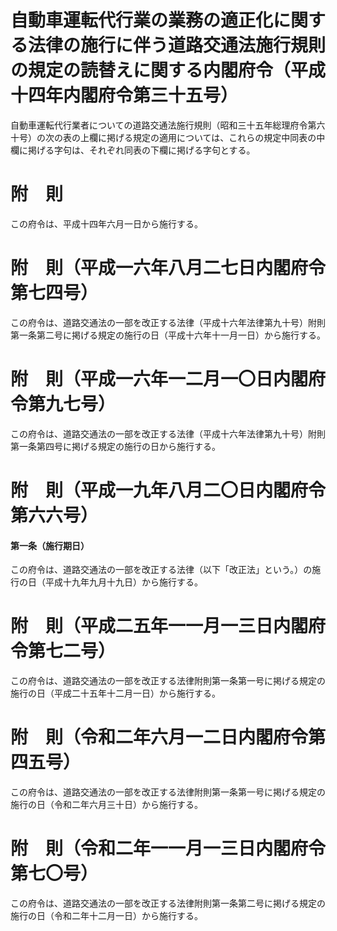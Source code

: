 # 自動車運転代行業の業務の適正化に関する法律の施行に伴う道路交通法施行規則の規定の読替えに関する内閣府令（平成十四年内閣府令第三十五号）
自動車運転代行業者についての道路交通法施行規則（昭和三十五年総理府令第六十号）の次の表の上欄に掲げる規定の適用については、これらの規定中同表の中欄に掲げる字句は、それぞれ同表の下欄に掲げる字句とする。
# 附　則
この府令は、平成十四年六月一日から施行する。
# 附　則（平成一六年八月二七日内閣府令第七四号）
この府令は、道路交通法の一部を改正する法律（平成十六年法律第九十号）附則第一条第二号に掲げる規定の施行の日（平成十六年十一月一日）から施行する。
# 附　則（平成一六年一二月一〇日内閣府令第九七号）
この府令は、道路交通法の一部を改正する法律（平成十六年法律第九十号）附則第一条第四号に掲げる規定の施行の日から施行する。
# 附　則（平成一九年八月二〇日内閣府令第六六号）
#### 第一条（施行期日）
この府令は、道路交通法の一部を改正する法律（以下「改正法」という。）の施行の日（平成十九年九月十九日）から施行する。
# 附　則（平成二五年一一月一三日内閣府令第七二号）
この府令は、道路交通法の一部を改正する法律附則第一条第一号に掲げる規定の施行の日（平成二十五年十二月一日）から施行する。
# 附　則（令和二年六月一二日内閣府令第四五号）
この府令は、道路交通法の一部を改正する法律附則第一条第一号に掲げる規定の施行の日（令和二年六月三十日）から施行する。
# 附　則（令和二年一一月一三日内閣府令第七〇号）
この府令は、道路交通法の一部を改正する法律附則第一条第二号に掲げる規定の施行の日（令和二年十二月一日）から施行する。
